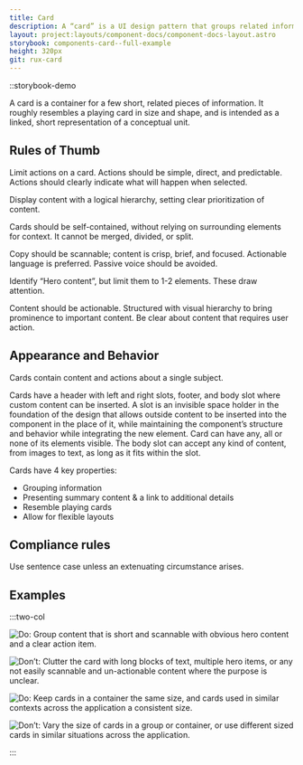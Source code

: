 ```yaml
---
title: Card
description: A “card” is a UI design pattern that groups related information in a flexible-size container visually resembling a playing card. Within the Astro system, card sits on top of a container.
layout: project:layouts/component-docs/component-docs-layout.astro
storybook: components-card--full-example
height: 320px
git: rux-card
---
```


::storybook-demo

<!-- A “card” is a UI design pattern that groups related information in a flexible-size container visually resembling a playing card. Within the Astro system, card sits on top of a container. -->

A card is a container for a few short, related pieces of information. It roughly resembles a playing card in size and shape, and is intended as a linked, short representation of a conceptual unit.

## Rules of Thumb

Limit actions on a card. Actions should be simple, direct, and predictable. Actions should clearly indicate what will happen when selected.

Display content with a logical hierarchy, setting clear prioritization of content.

Cards should be self-contained, without relying on surrounding elements for context. It cannot be merged, divided, or split.

Copy should be scannable; content is crisp, brief, and focused. Actionable language is preferred. Passive voice should be avoided.

Identify “Hero content”, but limit them to 1-2 elements. These draw attention.

Content should be actionable. Structured with visual hierarchy to bring prominence to important content. Be clear about content that requires user action.

## Appearance and Behavior

Cards contain content and actions about a single subject.

Cards have a header with left and right slots, footer, and body slot where custom content can be inserted. A slot is an invisible space holder in the foundation of the design that allows outside content to be inserted into the component in the place of it, while maintaining the component’s structure and behavior while integrating the new element. Card can have any, all or none of its elements visible. The body slot can accept any kind of content, from images to text, as long as it fits within the slot.

Cards have 4 key properties:

- Grouping information
- Presenting summary content & a link to additional details
- Resemble playing cards
- Allow for flexible layouts

## Compliance rules

Use sentence case unless an extenuating circumstance arises.

## Examples

:::two-col

![Do: Group content that is short and scannable with obvious hero content and a clear action item.](/img/components/card-do-1.png "Do: Group content that is short and scannable with obvious hero content and a clear action item.")

![Don’t: Clutter the card with long blocks of text, multiple hero items, or any not easily scannable and un-actionable content where the purpose is unclear. ](/img/components/card-dont-1.png "Don’t: Clutter the card with long blocks of text, multiple hero items, or any not easily scannable and un-actionable content where the purpose is unclear. ")

![Do: Keep cards in a container the same size, and cards used in similar contexts across the application a consistent size. ](/img/components/card-do-2.png "Do: Keep cards in a container the same size, and cards used in similar contexts across the application a consistent size. ")

![Don’t: Vary the size of cards in a group or container, or use different sized cards in similar situations across the application. ](/img/components/card-dont-2.png "Don’t: Vary the size of cards in a group or container, or use different sized cards in similar situations across the application. ")

:::
